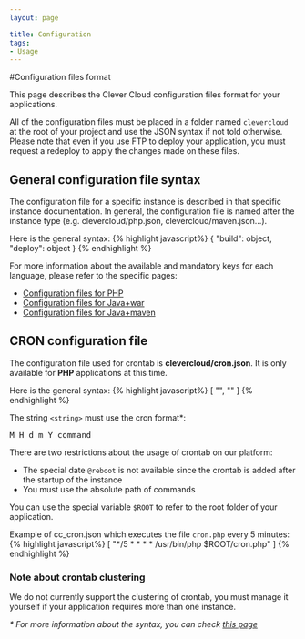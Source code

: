 ```yaml
---
layout: page

title: Configuration
tags:
- Usage
---
```


#Configuration files format

This page describes the Clever Cloud configuration files format for your applications.

All of the configuration files must be placed in a folder named
`clevercloud` at the root of your project and use the JSON syntax if not
told otherwise. Please note that even if you use FTP to deploy your application, you must request a redeploy to apply the changes made on these files.

## General configuration file syntax

The configuration file for a specific instance is described in that
specific instance documentation. In general, the configuration file is
named after the instance type (e.g. clevercloud/php.json,
clevercloud/maven.json…).

Here is the general syntax:
{% highlight javascript%}
    {
        "build": object,
        "deploy": object
    }
{% endhighlight %}

For more information about the available and mandatory keys for each language, please refer to the specific pages:
 * [Configuration files for PHP](/php-cc-conf/)
 * [Configuration files for Java+war](/java-war/#configuration_file)
 * [Configuration files for Java+maven](/java-maven/)


## CRON configuration file

The configuration file used for crontab is **clevercloud/cron.json**. It
is only available for <strong>PHP</strong> applications at this time.

Here is the general syntax:
{% highlight javascript%}
    [
        "<string>",
        "<string>"
    ]
{% endhighlight %}

The string `<string>` must use the cron format\*:
<pre>M H d m Y command</pre>

There are two restrictions about the usage of crontab on our platform:

 * The special date `@reboot` is not available since the crontab is added after the startup of the instance
 * You must use the absolute path of commands

You can use the special variable `$ROOT` to refer to the root folder of your application.

Example of cc_cron.json which executes the file `cron.php` every 5 minutes:
{% highlight javascript%}
    [
        "*/5 * * * * /usr/bin/php $ROOT/cron.php"
    ]
{% endhighlight %}


### Note about crontab clustering

We do not currently support the clustering of crontab, you must manage it yourself if your application requires more than one instance.

_* For more information about the syntax, you can check <a href="http://en.wikipedia.org/wiki/Cron">this page</a>_
